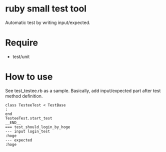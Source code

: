 # ruby small test tool
Automatic test by writing input/expected.

# Require
- test/unit

# How to use
See test_testee.rb as a sample.
Basically, add input/expected part after test method definition.
```
class TesteeTest < TestBase
:
end
TesteeTest.start_test
__END__
=== test_should_login_by_hoge
--- input login_test
:hoge
--- expected
:hoge
```
